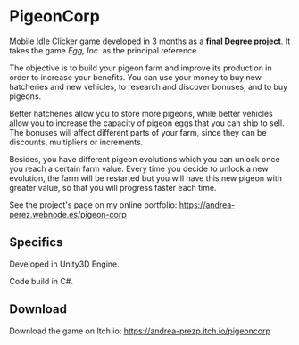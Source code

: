 # PigeonCorp

​Mobile Idle Clicker game developed in 3 months​ as a **final Degree project**. It takes the game _Egg, Inc._ as the principal reference.

The objective is to build your pigeon farm and improve its production in order to increase your benefits. You can use your money to buy new hatcheries and new vehicles, to research and discover bonuses, and to buy pigeons.

Better hatcheries allow you to store more pigeons, while better vehicles allow you to increase the capacity of pigeon eggs that you can ship to sell. The bonuses will affect different parts of your farm, since they can be discounts, multipliers or increments.

Besides, you have different pigeon evolutions which you can unlock once you reach a certain farm value. Every time you decide to unlock a new evolution, the farm will be restarted but you will have this new pigeon with greater value, so that you will progress faster each time.

See the project's page on my online portfolio: https://andrea-perez.webnode.es/pigeon-corp

## Specifics

Developed in Unity3D Engine.

Code build in C#.

## Download

Download the game on Itch.io: https://andrea-prezp.itch.io/pigeoncorp

